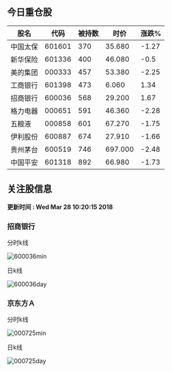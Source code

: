 
## 今日重仓股 

|股名|代码|被持数|时价|涨跌%|
|---|---|---|---|---|
|中国太保|601601|370|35.680|-1.27|
|新华保险|601336|400|46.080|-0.5|
|美的集团|000333|457|53.380|-2.25|
|工商银行|601398|473|6.060|1.34|
|招商银行|600036|568|29.200|1.67|
|格力电器|000651|591|46.360|-2.28|
|五粮液|000858|601|67.270|-1.75|
|伊利股份|600887|674|27.910|-1.66|
|贵州茅台|600519|746|697.000|-2.48|
|中国平安|601318|892|66.980|-1.73|

## 关注股信息
**更新时间 : Wed Mar 28 10:20:15 2018**
### 招商银行 
分时k线

![600036min](http://image.sinajs.cn/newchart/min/n/sh600036.gif)

日k线

![600036day](http://image.sinajs.cn/newchart/daily/n/sh600036.gif)

### 京东方Ａ 
分时k线

![000725min](http://image.sinajs.cn/newchart/min/n/sz000725.gif)

日k线

![000725day](http://image.sinajs.cn/newchart/daily/n/sz000725.gif)

